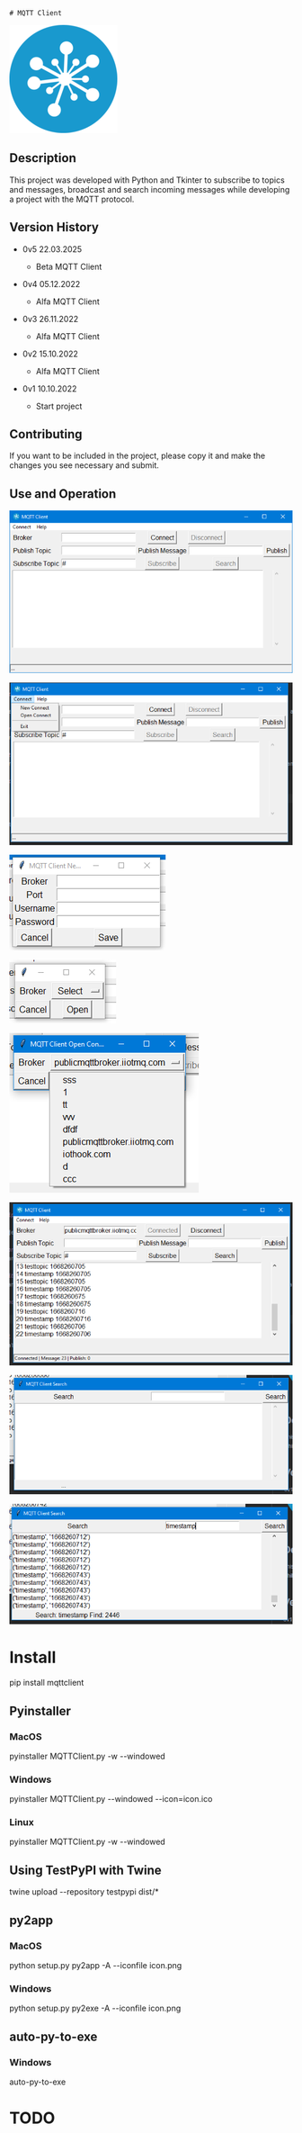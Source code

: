     # MQTT Client

<a href="https://iothook.com/"><img src="https://raw.githubusercontent.com/electrocoder/MQTTClient/main/icon.png"></a>

## Description

This project was developed with Python and Tkinter to subscribe to topics and messages, broadcast and search incoming
messages while developing a project with the MQTT protocol.

## Version History

* 0v5 22.03.2025
  - Beta MQTT Client

* 0v4 05.12.2022
  - Alfa MQTT Client

* 0v3 26.11.2022
  - Alfa MQTT Client

* 0v2 15.10.2022
  - Alfa MQTT Client

* 0v1 10.10.2022
  - Start project

## Contributing

If you want to be included in the project, please copy it and make the changes you see necessary and submit.

## Use and Operation

<a href="https://iothook.com/"><img src="https://raw.githubusercontent.com/electrocoder/MQTTClient/main/img/_1_main_window.png"></a>

<a href="https://iothook.com/"><img src="https://raw.githubusercontent.com/electrocoder/MQTTClient/main/img/_2_menu.png"></a>

<a href="https://iothook.com/"><img src="https://raw.githubusercontent.com/electrocoder/MQTTClient/main/img/_3_new_connect.png"></a>

<a href="https://iothook.com/"><img src="https://raw.githubusercontent.com/electrocoder/MQTTClient/main/img/_4_open_connect.png"></a>

<a href="https://iothook.com/"><img src="https://raw.githubusercontent.com/electrocoder/MQTTClient/main/img/_5_broker_list.png"></a>

<a href="https://iothook.com/"><img src="https://raw.githubusercontent.com/electrocoder/MQTTClient/main/img/_6_main_window_subscribe.png"></a>

<a href="https://iothook.com/"><img src="https://raw.githubusercontent.com/electrocoder/MQTTClient/main/img/_7_search_window.png"></a>

<a href="https://iothook.com/"><img src="https://raw.githubusercontent.com/electrocoder/MQTTClient/main/img/_8_search.png"></a>

# Install

pip install mqttclient

## Pyinstaller

### MacOS

pyinstaller MQTTClient.py -w --windowed

### Windows

pyinstaller MQTTClient.py --windowed --icon=icon.ico

### Linux

pyinstaller MQTTClient.py -w --windowed

## Using TestPyPI with Twine

twine upload --repository testpypi dist/*

## py2app

### MacOS

python setup.py py2app -A --iconfile icon.png

### Windows

python setup.py py2exe -A --iconfile icon.png

## auto-py-to-exe

### Windows

auto-py-to-exe

# TODO
